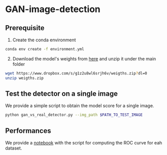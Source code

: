 # GAN-image-detection

## Prerequisite
1. Create the conda environment
```bash
conda env create -f environment.yml
```
2. Download the model's weights from [here](https://www.dropbox.com/s/g1z2u8wl6srjh6v/weigths.zip?dl=0) and unzip it under the main folder
```bash
wget https://www.dropbox.com/s/g1z2u8wl6srjh6v/weigths.zip?dl=0
unzip weigths.zip
```

## Test the detector on a single image
We provide a simple script to obtain the model score for a single image.
```bash
python gan_vs_real_detector.py --img_path $PATH_TO_TEST_IMAGE
```

## Performances
We provide a [notebook](https://github.com/polimi-ispl/GAN-image-detection/blob/main/gan_vs_real_detector.py) with the script for computing the ROC curve for eah dataset.
